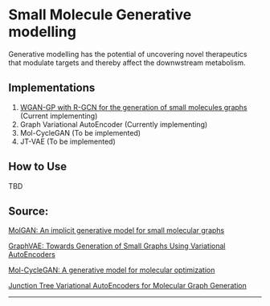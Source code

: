 # Small Molecule Generative modelling

Generative modelling has the potential of uncovering novel therapeutics
that modulate targets and thereby affect the downwstream metabolism.

Implementations
---------------
1. [WGAN-GP with R-GCN for the generation of small molecules graphs](https://keras.io/examples/generative/wgan-graphs/) (Current implementing)
2. Graph Variational AutoEncoder (Currently implementing)
3. Mol-CycleGAN (To be implemented)
4. JT-VAE (To be implemented)

How to Use
----------
TBD

Source:
-------
[MolGAN: An implicit generative model for small molecular graphs](https://arxiv.org/abs/1805.11973)

[GraphVAE: Towards Generation of Small Graphs Using Variational AutoEncoders](https://arxiv.org/pdf/1802.03480.pdf)

[Mol-CycleGAN: A generative model for molecular optimization](https://arxiv.org/pdf/1802.03480.pdf)

[Junction Tree Variational AutoEncoders for Molecular Graph Generation](https://arxiv.org/abs/1802.04364)

----
